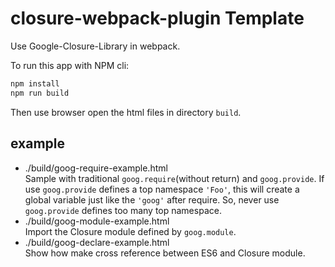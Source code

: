 # closure-webpack-plugin Template
Use Google-Closure-Library in webpack.

To run this app with NPM cli:
```sh
npm install
npm run build
```
Then use browser open the html files in directory `build`.

## example
- ./build/goog-require-example.html  
  Sample with traditional `goog.require`(without return) and `goog.provide`. If use `goog.provide` defines a top namespace `'Foo'`, this will create a global variable just like the `'goog'` after require. So, never use `goog.provide` defines too many top namespace.
- ./build/goog-module-example.html  
  Import the Closure module defined by `goog.module`.  
- ./build/goog-declare-example.html  
  Show how make cross reference between ES6 and Closure module.

